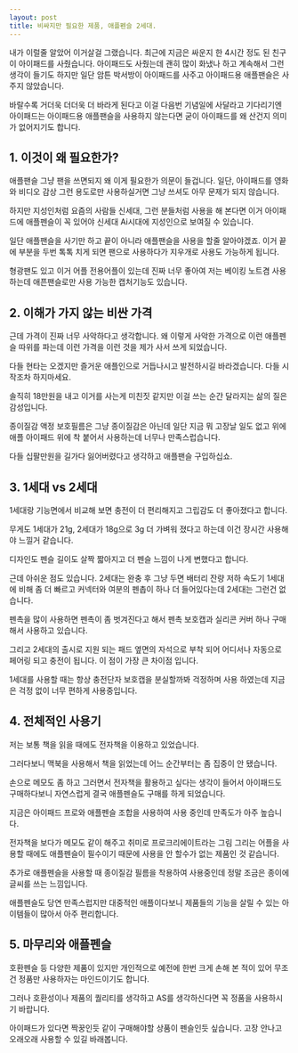 ```yaml
---
layout: post
title: 비싸지만 필요한 제품, 애플펜슬 2세대.
---
```


내가 이럴줄 알았어 이거살걸 그랬습니다. 최근에 지금은 싸운지 한 4시간 정도 된 친구이 아이패드를 사줬습니다. 아이패드도 사줬는데 괜히 많이 화냈나 하고 계속해서 그런 생각이 들기도 하지만 일단 암튼 박서방이 아이패드를 사주고 아이패드용 애플팬슬은 사주지 않았습니다.

바랄수록 거더욱 더더욱 더 바라게 된다고 이걸 다음번 기념일에 사달라고 기다리기엔 아이패드는 아이패드용 애플팬슬을 사용하지 않는다면 굳이 아이패드를 왜 산건지 의미가 없어지기도 합니다.



<h2>1. 이것이 왜 필요한가?</h2>
애플팬슬 그냥 팬을 쓰면되지 왜 이게 필요한가 의문이 들겁니다. 일단, 아이패드를 영화와 비디오 감상 그런 용도로만 사용하실거면 그냥 쓰셔도 아무 문제가 되지 않습니다.

하지만 지성인처럼 요즘의 사람들 신세대, 그런 분들처럼 사용을 해 본다면 이거 아이패드에 애플펜슬이 꼭 있어야 신세대 Ai시대에 지성인으로 보여질 수 있습니다.

일단 애플팬슬을 사기만 하고 끝이 아니라 애플팬슬을 사용을 할줄 알아야겠죠. 이거 끝에 부분을 두번 톡톡 치게 되면 팬으로 사용하다가 지우개로 사용도 가능하게 됩니다.

형광팬도 있고 이거 어플 전용어플이 있는데 진짜 너무 좋아여 저는 베이킹 노트겸 사용하는데 애픈팬슬로만 사용 가능한 캡처기능도 있습니다.



<h2>2. 이해가 가지 않는 비싼 가격</h2>
근데 가격이 진짜 너무 사악하다고 생각합니다. 왜 이렇게 사악한 가격으로 이런 애플펜슬 따위를 파는데 이런 가격을 이런 것을 제가 사서 쓰게 되었습니다.

다들 현타는 오겠지만 즐거운 애플인으로 거듭나시고 발전하시길 바라겠습니다. 다들 시작조차 하지마세요.

솔직히 18만원을 내고 이거를 사는게 미친짓 같지만 이걸 쓰는 순간 달라지는 삶의 질은 감성입니다.

종이질감 액정 보호필름은 그냥 종이질감은 아닌데 일단 지금 뭐 고장날 일도 없고 위에 애플 아이패드 위에 착 붙어서 사용하는데 너무나 만족스럽습니다.

다들 십팔만원을 길가다 잃어버렸다고 생각하고 애플팬슬 구입하십쇼.



<h2>3. 1세대 vs 2세대</h2>
1세대랑 기능면에서 비교해 보면 충전이 더 편리해지고 그립감도 더 좋아졌다고 합니다.

무게도 1세대가 21g, 2세대가 18g으로 3g 더 가벼워 졌다고 하는데 이건 장시간 사용해야 느낄거 같습니다.

디자인도 펜슬 길이도 살짝 짧아지고 더 펜슬 느낌이 나게 변했다고 합니다.

근데 아쉬운 점도 있습니다. 2세대는 완충 후 그냥 두면 배터리 잔량 저하 속도기 1세대에 비해 좀 더 빠르고 커넥터와 여분의 펜촙이 하나 더 들어있다는데 2세대는 그런건 없습니다.

펜촉을 많이 사용하면 펜촉이 좀 벗겨진다고 해서 펜촉 보호캡과 실리콘 커버 하나 구매해서 사용하고 있습니다.

그리고 2세대의 출시로 지원 되는 패드 옆면의 자석으로 부착 되어 어디서나 자동으로 페어링 되고 충전이 됩니다. 이 점이 가장 큰 차이점 입니다.

1세대를 사용할 때는 항상 충전단자 보호캡을 분실할까봐 걱정하며 사용 하였는데 지금은 걱정 없이 너무 편하게 사용중입니다.



<h2>4. 전체적인 사용기</h2>
저는 보통 책을 읽을 때에도 전자책을 이용하고 있었습니다.

그러다보니 맥북을 사용해서 책을 읽었는데 어느 순간부터는 좀 집중이 안 됐습니다.

손으로 메모도 좀 하고 그러면서 전자책을 활용하고 싶다는 생각이 들어서 아이패드도 구매하다보니 자연스럽게 결국 애플펜슬도 구매를 하게 되었습니다.

지금은 아이패드 프로와 애플펜슬 조합을 사용하여 사용 중인데 만족도가 아주 높습니다.

전자책을 보다가 메모도 같이 해주고 취미로 프로크리에이트라는 그림 그리는 어플을 사용할 때에도 애플펜슬이 필수이기 때문에 사용을 안 할수가 없는 제품인 것 같습니다.

추가로 애플펜슬을 사용할 때 종이질감 필름을 착용하여 사용중인데 정말 조금은 종이에 글씨를 쓰는 느낌입니다.

애플펜슬도 당연 만족스럽지만 대중적인 애플이다보니 제품들의 기능을 살릴 수 있는 아이템들이 많아서 아주 편리합니다.



<h2>5. 마무리와 애플펜슬</h2>
호환펜슬 등 다양한 제품이 있지만 개인적으로 예전에 한번 크게 손해 본 적이 있어 무조건 정품만 사용하자는 마인드이기도 합니다.

그러나 호환성이나 제품의 퀄리티를 생각하고 AS를 생각하신다면 꼭 정품을 사용하시기 바랍니다.

아이패드가 있다면 짝꿍인듯 같이 구매해야할 상품이 펜슬인듯 싶습니다. 고장 안나고 오래오래 사용할 수 있길 바래봅니다.